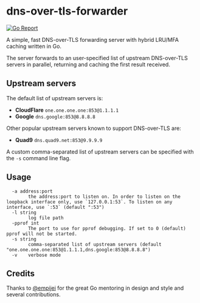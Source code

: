 # dns-over-tls-forwarder

[![Go Report](https://goreportcard.com/badge/github.com/mikispag/dns-over-tls-forwarder)](https://goreportcard.com/badge/github.com/mikispag/dns-over-tls-forwarder)

A simple, fast DNS-over-TLS forwarding server with hybrid LRU/MFA caching written in Go.

The server forwards to an user-specified list of upstream DNS-over-TLS servers in parallel, returning and caching the first result received.

## Upstream servers

The default list of upstream servers is:
- **CloudFlare** `one.one.one.one:853@1.1.1.1`
- **Google** `dns.google:853@8.8.8.8`

Other popular upstream servers known to support DNS-over-TLS are:
- **Quad9** `dns.quad9.net:853@9.9.9.9`

A custom comma-separated list of upstream servers can be specified with the `-s` command line flag.

## Usage
```console
  -a address:port
    	the address:port to listen on. In order to listen on the loopback interface only, use `127.0.0.1:53`. To listen on any interface, use `:53` (default ":53")
  -l string
    	log file path
  -pprof int
    	The port to use for pprof debugging. If set to 0 (default) pprof will not be started.
  -s string
    	comma-separated list of upstream servers (default "one.one.one.one:853@1.1.1.1,dns.google:853@8.8.8.8")
  -v	verbose mode
```
## Credits

Thanks to [@empijei](https://github.com/empijei) for the great Go mentoring in design and style and several contributions.
